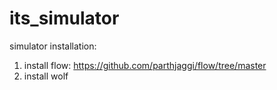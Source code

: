# its_simulator

simulator installation:

1. install flow: https://github.com/parthjaggi/flow/tree/master
2. install wolf

